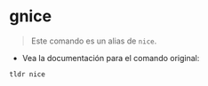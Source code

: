 # gnice

> Este comando es un alias de `nice`.

- Vea la documentación para el comando original:

`tldr nice`

